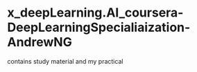 # x_deepLearning.AI_coursera-DeepLearningSpecialiaization-AndrewNG
contains study material and my practical
